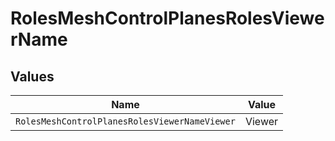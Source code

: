 # RolesMeshControlPlanesRolesViewerName


## Values

| Name                                          | Value                                         |
| --------------------------------------------- | --------------------------------------------- |
| `RolesMeshControlPlanesRolesViewerNameViewer` | Viewer                                        |